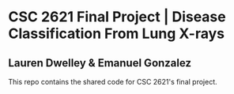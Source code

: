 # CSC 2621 Final Project | Disease Classification From Lung X-rays
## Lauren Dwelley & Emanuel Gonzalez

This repo contains the shared code for CSC 2621's final project.
